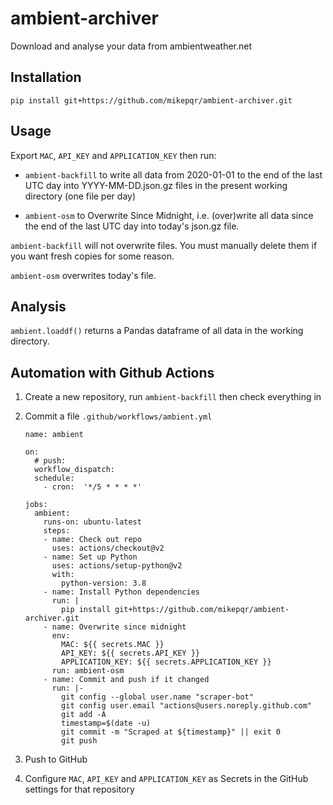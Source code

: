 # ambient-archiver

Download and analyse your data from ambientweather.net

## Installation

    pip install git+https://github.com/mikepqr/ambient-archiver.git

## Usage

Export `MAC`, `API_KEY` and `APPLICATION_KEY` then run:

 - `ambient-backfill` to write all data from 2020-01-01 to the end of the last
   UTC day into YYYY-MM-DD.json.gz files in the present working directory (one file per
   day)

 - `ambient-osm` to Overwrite Since Midnight, i.e. (over)write all data since the
   end of the last UTC day into today's json.gz file.

`ambient-backfill` will not overwrite files. You must manually delete them if
you want fresh copies for some reason.

`ambient-osm` overwrites today's file.

## Analysis

`ambient.loaddf()` returns a Pandas dataframe of all data in the working
directory.

## Automation with Github Actions

1. Create a new repository, run `ambient-backfill` then check everything in
2. Commit a file `.github/workflows/ambient.yml`

       name: ambient

       on:
         # push:
         workflow_dispatch:
         schedule:
           - cron:  '*/5 * * * *'

       jobs:
         ambient:
           runs-on: ubuntu-latest
           steps:
           - name: Check out repo
             uses: actions/checkout@v2
           - name: Set up Python
             uses: actions/setup-python@v2
             with:
               python-version: 3.8
           - name: Install Python dependencies
             run: |
               pip install git+https://github.com/mikepqr/ambient-archiver.git
           - name: Overwrite since midnight
             env:
               MAC: ${{ secrets.MAC }}
               API_KEY: ${{ secrets.API_KEY }}
               APPLICATION_KEY: ${{ secrets.APPLICATION_KEY }}
             run: ambient-osm
           - name: Commit and push if it changed
             run: |-
               git config --global user.name "scraper-bot"
               git config user.email "actions@users.noreply.github.com"
               git add -A
               timestamp=$(date -u)
               git commit -m "Scraped at ${timestamp}" || exit 0
               git push

3. Push to GitHub
4. Configure `MAC`, `API_KEY` and `APPLICATION_KEY` as Secrets in the GitHub
   settings for that repository
